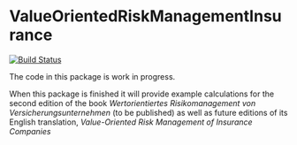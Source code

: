 # ValueOrientedRiskManagementInsurance

[![Build Status](https://travis-ci.org/mkriele/ValueOrientedRiskManagementInsurance.jl.svg?branch=master)](https://travis-ci.org/mkriele/ValueOrientedRiskManagementInsurance.jl)

The code in this package is work in progress.

When this package is finished it will provide example calculations for the second edition of the book _Wertorientiertes Risikomanagement von Versicherungsunternehmen_ (to be published) as well as future editions of its English translation, _Value-Oriented Risk Management of Insurance Companies_

